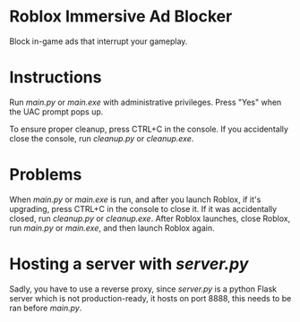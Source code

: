 # Roblox Immersive Ad Blocker
Block in-game ads that interrupt your gameplay.

# Instructions
Run _main.py_ or _main.exe_ with administrative privileges. Press "Yes" when the UAC prompt pops up.

To ensure proper cleanup, press CTRL+C in the console. If you accidentally close the console, run _cleanup.py_ or _cleanup.exe_.

# Problems
When _main.py_ or _main.exe_ is run, and after you launch Roblox, if it's upgrading, press CTRL+C in the console to close it. If it was accidentally closed, run _cleanup.py_ or _cleanup.exe_. After Roblox launches, close Roblox, run _main.py_ or _main.exe_, and then launch Roblox again.

# Hosting a server with _server.py_
Sadly, you have to use a reverse proxy, since _server.py_ is a python Flask server which is not production-ready, it hosts on port 8888, this needs to be ran before _main.py_.
